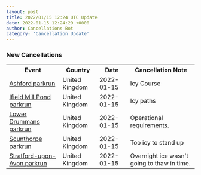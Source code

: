 ```yaml
---
layout: post
title: 2022/01/15 12:24 UTC Update
date: 2022-01-15 12:24:29 +0000
author: Cancellations Bot
category: 'Cancellation Update'
---
```


<h3>New Cancellations</h3>
<div class='hscrollable'>
<table style='width: 100%'>
    <tr>
        <th>Event</th>
        <th>Country</th>
        <th>Date</th>
        <th>Cancellation Note</th>
    </tr>
    <tr>
        <td><a href="https://www.parkrun.org.uk/ashford">Ashford parkrun</a></td>
        <td>United Kingdom</td>
        <td>2022-01-15</td>
        <td>Icy Course</td>
    </tr>
    <tr>
        <td><a href="https://www.parkrun.org.uk/ifieldmillpond">Ifield Mill Pond parkrun</a></td>
        <td>United Kingdom</td>
        <td>2022-01-15</td>
        <td>Icy paths</td>
    </tr>
    <tr>
        <td><a href="">Lower Drummans parkrun</a></td>
        <td>United Kingdom</td>
        <td>2022-01-15</td>
        <td>Operational requirements.</td>
    </tr>
    <tr>
        <td><a href="https://www.parkrun.org.uk/scunthorpe">Scunthorpe parkrun</a></td>
        <td>United Kingdom</td>
        <td>2022-01-15</td>
        <td>Too icy to stand up</td>
    </tr>
    <tr>
        <td><a href="https://www.parkrun.org.uk/stratforduponavon">Stratford-upon-Avon parkrun</a></td>
        <td>United Kingdom</td>
        <td>2022-01-15</td>
        <td>Overnight ice wasn't going to thaw in time.</td>
    </tr>
</table>
</div>
